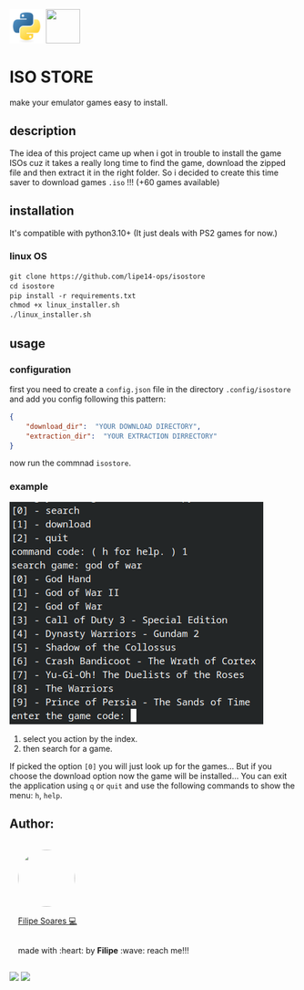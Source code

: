 <img src="https://raw.githubusercontent.com/devicons/devicon/master/icons/python/python-original.svg" width="60" height="60" />  <img src="./images/game-controller.ico" width="60" height="60" /> 

# ISO STORE
make your emulator games easy to install.

## description
The idea of this project came up when i got in trouble to install the game ISOs cuz it takes a really long time to find the game, download the zipped file and then extract it in the right folder. So i decided to create this time saver to download games `.iso` !!!  (+60 games available)

## installation
It's compatible with python3.10+ (It just deals with PS2 games for  now.)

### linux  OS

```txt
git clone https://github.com/lipe14-ops/isostore
cd isostore
pip install -r requirements.txt
chmod +x linux_installer.sh
./linux_installer.sh
```
## usage

### configuration
first you need to create a `config.json` file in the directory `.config/isostore` and add you config following this pattern: 
```json
{
    "download_dir":  "YOUR DOWNLOAD DIRECTORY",
    "extraction_dir":  "YOUR EXTRACTION DIRRECTORY"
}
```
now run the commnad `isostore`.  

### example
![](./images/Screenshot_20221207_234002.png)

1. select you action by the index.
2. then search for a game.

If picked the option `[0]` you will just look up for the games... But if you choose the download option now the game will be installed... You can exit the application using `q` or `quit` and use the following commands to show the menu: `h`, `help`.

## Author:
<img width='100' height='100' style="border-radius:50%; padding:15px" src="https://avatars.githubusercontent.com/u/78698099?v=4" /></br>
<a href="https://github.com/lipe14-ops" style='padding: 15px' title="Rocketseat">Filipe Soares :computer:</a>
<p style='padding: 15px'>made with :heart: by <strong>Filipe</strong> :wave: reach me!!!</p>


[![](https://img.shields.io/badge/Gmail-D14836?style=for-the-badge&logo=gmail&logoColor=white)](fn697169@gmail.com)
[![](https://img.shields.io/badge/Instagram-E4405F?style=for-the-badge&logo=instagram&logoColor=white)](https://www.instagram.com/filipe_kkkj/)
